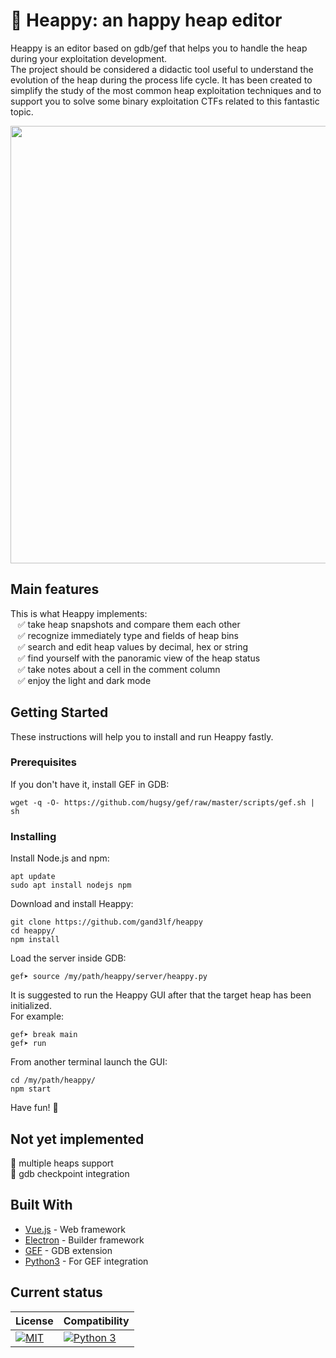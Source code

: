 #  	:slightly_smiling_face: Heappy: an happy heap editor
Heappy is an editor based on gdb/gef that helps you to handle the heap during your exploitation development.  
The project should be considered a didactic tool useful to understand the evolution of the heap during the process life cycle. It has been created to simplify the study of the most common heap exploitation techniques and to support you to solve some binary exploitation CTFs related to this fantastic topic.

<p align="center">
<img align="center" src="https://i.imgur.com/hmP3lzg.png" width="700">
</p>

## Main features
This is what Heappy implements:  
&nbsp;&nbsp; :white_check_mark: take heap snapshots and compare them each other  
&nbsp;&nbsp; :white_check_mark: recognize immediately type and fields of heap bins  
&nbsp;&nbsp; :white_check_mark: search and edit heap values by decimal, hex or string  
&nbsp;&nbsp; :white_check_mark: find yourself with the panoramic view of the heap status  
&nbsp;&nbsp; :white_check_mark: take notes about a cell in the comment column  
&nbsp;&nbsp; :white_check_mark: enjoy the light and dark mode  

## Getting Started

These instructions will help you to install and run Heappy fastly.

### Prerequisites

If you don't have it, install GEF in GDB:

```
wget -q -O- https://github.com/hugsy/gef/raw/master/scripts/gef.sh | sh
```

### Installing

Install Node.js and npm:
```
apt update
sudo apt install nodejs npm
```
Download and install Heappy:
```
git clone https://github.com/gand3lf/heappy
cd heappy/
npm install
```
Load the server inside GDB:
```
gef➤ source /my/path/heappy/server/heappy.py
```
It is suggested to run the Heappy GUI after that the target heap has been initialized.  
For example:
```
gef➤ break main
gef➤ run
```
From another terminal launch the GUI:
```
cd /my/path/heappy/
npm start
```

Have fun! :rocket:

## Not yet implemented
:black_square_button: multiple heaps support  
:black_square_button: gdb checkpoint integration

## Built With

* [Vue.js](https://vuejs.org/) - Web framework
* [Electron](https://www.electronjs.org/) - Builder framework
* [GEF](https://github.com/hugsy/gef) - GDB extension
* [Python3](https://www.python.org) - For GEF integration

## Current status ##

| License | Compatibility |
|---|---|
| [![MIT](https://img.shields.io/badge/license-MIT-green.svg)](https://github.com/Gand3lf/heappy/blob/main/LICENSE) | [![Python 3](https://img.shields.io/badge/Python-3-green.svg)](https://www.python.org/) |

